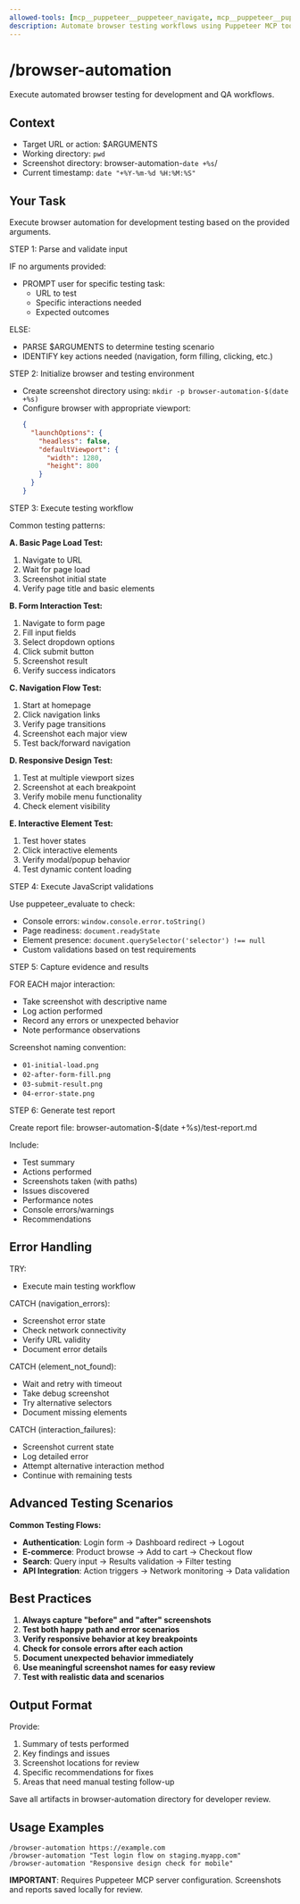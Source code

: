 ```yaml
---
allowed-tools: [mcp__puppeteer__puppeteer_navigate, mcp__puppeteer__puppeteer_screenshot, mcp__puppeteer__puppeteer_click, mcp__puppeteer__puppeteer_fill, mcp__puppeteer__puppeteer_select, mcp__puppeteer__puppeteer_hover, mcp__puppeteer__puppeteer_evaluate, Bash, Write, TodoWrite]
description: Automate browser testing workflows using Puppeteer MCP tools
---
```


# /browser-automation

Execute automated browser testing for development and QA workflows.

## Context

- Target URL or action: $ARGUMENTS
- Working directory: `pwd`
- Screenshot directory: browser-automation-`date +%s`/
- Current timestamp: `date "+%Y-%m-%d %H:%M:%S"`

## Your Task

Execute browser automation for development testing based on the provided arguments.

STEP 1: Parse and validate input

IF no arguments provided:

- PROMPT user for specific testing task:
  - URL to test
  - Specific interactions needed
  - Expected outcomes

ELSE:

- PARSE $ARGUMENTS to determine testing scenario
- IDENTIFY key actions needed (navigation, form filling, clicking, etc.)

STEP 2: Initialize browser and testing environment

- Create screenshot directory using: `mkdir -p browser-automation-$(date +%s)`
- Configure browser with appropriate viewport:
  ```json
  {
    "launchOptions": {
      "headless": false,
      "defaultViewport": {
        "width": 1280,
        "height": 800
      }
    }
  }
  ```

STEP 3: Execute testing workflow

Common testing patterns:

**A. Basic Page Load Test:**

1. Navigate to URL
2. Wait for page load
3. Screenshot initial state
4. Verify page title and basic elements

**B. Form Interaction Test:**

1. Navigate to form page
2. Fill input fields
3. Select dropdown options
4. Click submit button
5. Screenshot result
6. Verify success indicators

**C. Navigation Flow Test:**

1. Start at homepage
2. Click navigation links
3. Verify page transitions
4. Screenshot each major view
5. Test back/forward navigation

**D. Responsive Design Test:**

1. Test at multiple viewport sizes
2. Screenshot at each breakpoint
3. Verify mobile menu functionality
4. Check element visibility

**E. Interactive Element Test:**

1. Test hover states
2. Click interactive elements
3. Verify modal/popup behavior
4. Test dynamic content loading

STEP 4: Execute JavaScript validations

Use puppeteer_evaluate to check:

- Console errors: `window.console.error.toString()`
- Page readiness: `document.readyState`
- Element presence: `document.querySelector('selector') !== null`
- Custom validations based on test requirements

STEP 5: Capture evidence and results

FOR EACH major interaction:

- Take screenshot with descriptive name
- Log action performed
- Record any errors or unexpected behavior
- Note performance observations

Screenshot naming convention:

- `01-initial-load.png`
- `02-after-form-fill.png`
- `03-submit-result.png`
- `04-error-state.png`

STEP 6: Generate test report

Create report file: browser-automation-$(date +%s)/test-report.md

Include:

- Test summary
- Actions performed
- Screenshots taken (with paths)
- Issues discovered
- Performance notes
- Console errors/warnings
- Recommendations

## Error Handling

TRY:

- Execute main testing workflow

CATCH (navigation_errors):

- Screenshot error state
- Check network connectivity
- Verify URL validity
- Document error details

CATCH (element_not_found):

- Wait and retry with timeout
- Take debug screenshot
- Try alternative selectors
- Document missing elements

CATCH (interaction_failures):

- Screenshot current state
- Log detailed error
- Attempt alternative interaction method
- Continue with remaining tests

## Advanced Testing Scenarios

**Common Testing Flows:**

- **Authentication**: Login form → Dashboard redirect → Logout
- **E-commerce**: Product browse → Add to cart → Checkout flow
- **Search**: Query input → Results validation → Filter testing
- **API Integration**: Action triggers → Network monitoring → Data validation

## Best Practices

1. **Always capture "before" and "after" screenshots**
2. **Test both happy path and error scenarios**
3. **Verify responsive behavior at key breakpoints**
4. **Check for console errors after each action**
5. **Document unexpected behavior immediately**
6. **Use meaningful screenshot names for easy review**
7. **Test with realistic data and scenarios**

## Output Format

Provide:

1. Summary of tests performed
2. Key findings and issues
3. Screenshot locations for review
4. Specific recommendations for fixes
5. Areas that need manual testing follow-up

Save all artifacts in browser-automation directory for developer review.

## Usage Examples

```
/browser-automation https://example.com
/browser-automation "Test login flow on staging.myapp.com"
/browser-automation "Responsive design check for mobile"
```

**IMPORTANT**: Requires Puppeteer MCP server configuration. Screenshots and reports saved locally for review.
